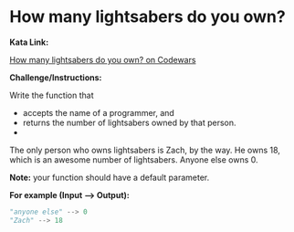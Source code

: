 # How many lightsabers do you own?
 
**Kata Link:** 

[How many lightsabers do you own? on Codewars](https://www.codewars.com/kata/51f9d93b4095e0a7200001b8/train/python)

**Challenge/Instructions:**

Write the function that

- accepts the name of a programmer, and
- returns the number of lightsabers owned by that person.
- 
The only person who owns lightsabers is Zach, by the way. He owns 18, which is an awesome number of lightsabers. Anyone else owns 0.

**Note:** your function should have a default parameter.

**For example (Input --> Output):**

```python
"anyone else" --> 0
"Zach" --> 18